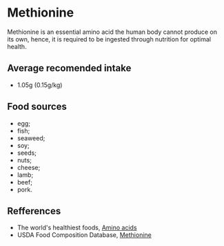 # Methionine

Methionine is an essential amino acid the human body cannot produce on its own, hence, it is required to be ingested through nutrition for optimal health.

## Average recomended intake
- 1.05g (0.15g/kg)

## Food sources
- egg;
- fish;
- seaweed;
- soy;
- seeds;
- nuts;
- cheese;
- lamb;
- beef;
- pork.

## Refferences
- The world's healthiest foods, [Amino acids](http://www.whfoods.com/genpage.php?tname=nutrient&dbid=129)
- USDA Food Composition Database, [Methionine](https://ndb.nal.usda.gov/ndb/nutrients/report/nutrientsfrm?max=25&offset=0&totCount=0&nutrient1=506&nutrient2=&nutrient3=&subset=0&sort=c&measureby=g)